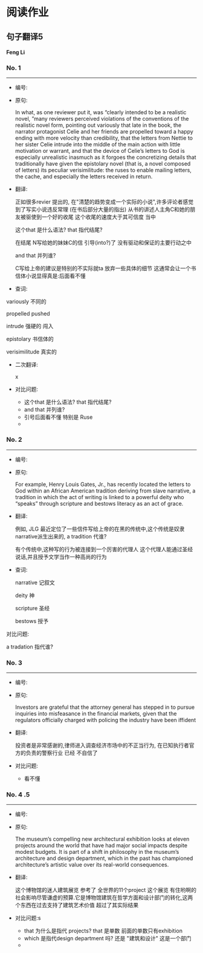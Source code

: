 # 阅读作业

## 句子翻译5

#### Feng Li

### No. 1

----



* 编号: 

* 原句: 

  In what, as one reviewer put it, was “clearly intended to be a realistic novel, ”many reviewers perceived violations of the conventions of the realistic novel form, pointing out variously that late in the book, the narrator protagonist Celie and her friends are propelled toward a happy ending with more velocity than credibility, that the letters from Nettie to her sister Celie intrude into the middle of the main action with little motivation or warrant, and that the device of Celie’s letters to God is especially unrealistic inasmuch as it forgoes the concretizing details that traditionally have given the epistolary novel (that is, a novel composed of letters) its peculiar verisimilitude: the ruses to enable mailing letters, the cache, and especially the letters received in return.

* 翻译:

  正如很多revier 提出的, 在"清楚的趋势变成一个实际的小说",许多评论者感觉到了写实小说违反常理 (在书后部分大量的指出) 从书的讲述人主角C和她的朋友被驱使到一个好的收尾 这个收尾的速度大于其可信度 当中

  这个that 是什么语法? that 指代结尾?

  在结尾 N写给她的妹妹C的信 引导(into?)了 没有驱动和保证的主要行动之中

  and that 并列谁?

  C写给上帝的建议是特别的不实际就ta 放弃一些具体的细节 这通常会让一个书信体小说显得真是:后面看不懂

  

*  查词:

  variously	 不同的

  propelled	pushed

  intrude	强硬的 闯入

  epistolary	书信体的

  verisimilitude	真实的

  

* 二次翻译:

  x



* 对比问题:
  * 这个that 是什么语法? that 指代结尾?
  * and that 并列谁?
  * 引号后面看不懂 特别是 Ruse
  * 

### No. 2

----



* 编号: 

* 原句: 

  For example, Henry Louis Gates, Jr., has recently located the letters to God within an African American tradition deriving from slave narrative, a tradition in which the act of writing is linked to a powerful deity who “speaks” through scripture and bestows literacy as an act of grace. 

* 翻译:

  例如, JLG 最近定位了一些信件写给上帝的在黑的传统中,这个传统是奴隶narrative派生出来的, a  tradition 代谁?

  有个传统中,这种写的行为被连接到一个厉害的代理人 这个代理人能通过圣经说话,并且授予文学当作一种高尚的行为

* 查词:

  narrative 记叙文

  deity	神

  scripture	圣经

  bestows	授予

对比问题:

 a tradation 指代谁?

### No. 3

----



* 编号: 

* 原句: 

  Investors are grateful that the attorney general has stepped in to pursue inquiries into misfeasance in the financial markets, given that the regulators officially charged with policing the industry have been  iffident

* 翻译:

  投资者是非常感谢的,律师进入调查经济市场中的不正当行为, 在已知执行者官方的负责的警察行业 已经 不自信了

* 对比问题:
  * 看不懂

### No. 4 .5

----



* 编号: 

* 原句: 

  The museum’s compelling new architectural exhibition looks at eleven projects around the world that have had major social impacts despite modest budgets. It is part of a shift in philosophy in the museum’s architecture and design department, which in the past has championed architecture’s artistic value over its real-world consequences.

* 翻译:

  这个博物馆的迷人建筑展览 参考了 全世界的11个project 这个展览 有住哟啊的社会影响尽管谦虚的预算.它是博物馆建筑在哲学方面和设计部门的转化,这两个东西在过去支持了建筑艺术价值 超过了其实际结果 

  

* 对比问题:s
  * that 为什么是指代 projects? that 是单数 前面的单数只有exhibition
  * which 是指代design department 吗? 还是 "建筑和设计" 这是一个部门
  * 



